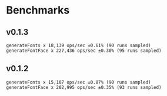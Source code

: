 
# Benchmarks

## v0.1.3
```
generateFonts x 18,139 ops/sec ±0.61% (90 runs sampled)
generateFontFace x 227,436 ops/sec ±0.30% (95 runs sampled)
```

## v0.1.2
```
generateFonts x 15,107 ops/sec ±0.87% (90 runs sampled)
generateFontFace x 202,995 ops/sec ±0.35% (93 runs sampled)
```
